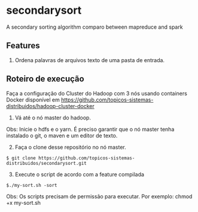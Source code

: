 # secondarysort
A secondary sorting algorithm comparo between mapreduce and spark 

Features
---
1. Ordena palavras de arquivos texto de uma pasta de entrada.

Roteiro de execução
---
Faça a configuração do Cluster do Hadoop com 3 nós usando containers Docker disponível em https://github.com/topicos-sistemas-distribuidos/hadoop-cluster-docker

1. Vá até o nó master do hadoop. 

Obs: Inicie o hdfs e o yarn. É preciso garantir que o nó master tenha instalado o git, o maven e um editor de texto.  

2. Faça o clone desse repositório no nó master.
```
$ git clone https://github.com/topicos-sistemas-distribuidos/secondarysort.git
```

3. Execute o script de acordo com a feature compilada
```
$./my-sort.sh -sort
```

Obs: Os scripts precisam de permissão para executar. Por exemplo: chmod +x my-sort.sh
